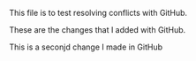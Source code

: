 This file is to test resolving conflicts with GitHub.

These are the changes that I added with GitHub.

This is a seconjd change I made in GitHub

